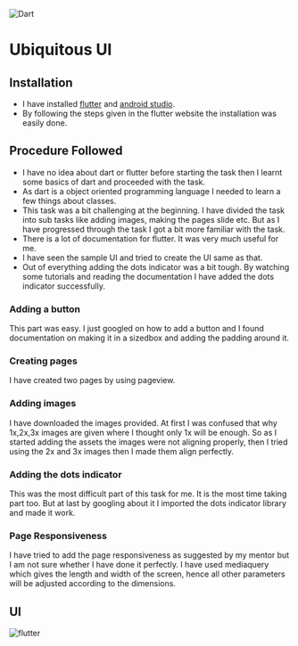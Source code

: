 ![Dart](https://img.shields.io/badge/-Dart-brightgreen)  

#  Ubiquitous UI

## Installation
* I have installed [flutter](https://flutter.dev/docs/get-started/install/windows) and [android studio](https://developer.android.com/studio?gclid=CjwKCAiA-_L9BRBQEiwA-bm5fk-JSA_8iQqCK-_OP3EiVKPMApf058MpMbDpyoZHYYee5VDrmTGTjhoCa04QAvD_BwE&gclsrc=aw.ds).
* By following the steps given in the flutter website the installation was easily done.


## Procedure Followed
* I have no idea about dart or flutter before starting the task then I learnt some basics of dart and proceeded with the task.
* As dart is a object oriented programming language I needed to learn a few things about classes.
* This task was a bit challenging at the beginning. I have divided the task into sub tasks like adding images, making the pages slide etc. But as I have progressed through the task I got a bit more familiar with the task.
* There is a lot of documentation for flutter. It was very much useful for me.
* I have seen the sample UI and tried to create the UI same as that.
* Out of everything adding the dots indicator was a bit tough. By watching some tutorials and reading the documentation I have added the dots indicator successfully.

### Adding a button
This part was easy. I just googled on how to add a button and I found documentation on making it in a sizedbox and adding the padding around it.
### Creating pages
I have created two pages by using pageview.
### Adding images
I have downloaded the images provided. At first I was confused that why 1x,2x,3x images are given where I thought only 1x will be enough. So as I started adding the assets the images were not aligning properly, then I tried using the 2x and 3x images then I made them align perfectly.
### Adding the dots indicator
This was the most difficult part of this task for me. It is the most time taking part too. But at last by googling about it I imported the dots indicator library and made it work.
### Page Responsiveness
I have tried to add the page responsiveness as suggested by my mentor but I am not sure whether I have done it perfectly.
I have used mediaquery which gives the length and width of the screen, hence all other parameters will be adjusted according to the dimensions.



## UI
![flutter](https://github.com/adarshreddy-g/amFOSS_tasks/blob/master/task-07/Screenrecording.gif)
